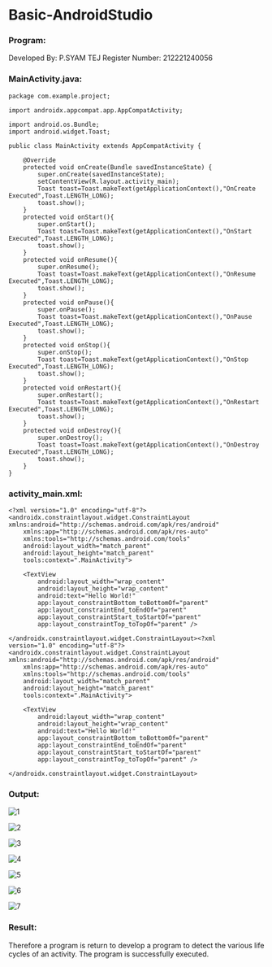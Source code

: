 # Basic-AndroidStudio
### Program:

Developed By: P.SYAM TEJ
Register Number: 212221240056

### MainActivity.java:
~~~
package com.example.project;

import androidx.appcompat.app.AppCompatActivity;

import android.os.Bundle;
import android.widget.Toast;

public class MainActivity extends AppCompatActivity {

    @Override
    protected void onCreate(Bundle savedInstanceState) {
        super.onCreate(savedInstanceState);
        setContentView(R.layout.activity_main);
        Toast toast=Toast.makeText(getApplicationContext(),"OnCreate Executed",Toast.LENGTH_LONG);
        toast.show();
    }
    protected void onStart(){
        super.onStart();
        Toast toast=Toast.makeText(getApplicationContext(),"OnStart Executed",Toast.LENGTH_LONG);
        toast.show();
    }
    protected void onResume(){
        super.onResume();
        Toast toast=Toast.makeText(getApplicationContext(),"OnResume Executed",Toast.LENGTH_LONG);
        toast.show();
    }
    protected void onPause(){
        super.onPause();
        Toast toast=Toast.makeText(getApplicationContext(),"OnPause Executed",Toast.LENGTH_LONG);
        toast.show();
    }
    protected void onStop(){
        super.onStop();
        Toast toast=Toast.makeText(getApplicationContext(),"OnStop Executed",Toast.LENGTH_LONG);
        toast.show();
    }
    protected void onRestart(){
        super.onRestart();
        Toast toast=Toast.makeText(getApplicationContext(),"OnRestart Executed",Toast.LENGTH_LONG);
        toast.show();
    }
    protected void onDestroy(){
        super.onDestroy();
        Toast toast=Toast.makeText(getApplicationContext(),"OnDestroy Executed",Toast.LENGTH_LONG);
        toast.show();
    }
}
~~~
### activity_main.xml:
~~~
<?xml version="1.0" encoding="utf-8"?>
<androidx.constraintlayout.widget.ConstraintLayout xmlns:android="http://schemas.android.com/apk/res/android"
    xmlns:app="http://schemas.android.com/apk/res-auto"
    xmlns:tools="http://schemas.android.com/tools"
    android:layout_width="match_parent"
    android:layout_height="match_parent"
    tools:context=".MainActivity">

    <TextView
        android:layout_width="wrap_content"
        android:layout_height="wrap_content"
        android:text="Hello World!"
        app:layout_constraintBottom_toBottomOf="parent"
        app:layout_constraintEnd_toEndOf="parent"
        app:layout_constraintStart_toStartOf="parent"
        app:layout_constraintTop_toTopOf="parent" />

</androidx.constraintlayout.widget.ConstraintLayout><?xml version="1.0" encoding="utf-8"?>
<androidx.constraintlayout.widget.ConstraintLayout xmlns:android="http://schemas.android.com/apk/res/android"
    xmlns:app="http://schemas.android.com/apk/res-auto"
    xmlns:tools="http://schemas.android.com/tools"
    android:layout_width="match_parent"
    android:layout_height="match_parent"
    tools:context=".MainActivity">

    <TextView
        android:layout_width="wrap_content"
        android:layout_height="wrap_content"
        android:text="Hello World!"
        app:layout_constraintBottom_toBottomOf="parent"
        app:layout_constraintEnd_toEndOf="parent"
        app:layout_constraintStart_toStartOf="parent"
        app:layout_constraintTop_toTopOf="parent" />

</androidx.constraintlayout.widget.ConstraintLayout>
~~~
### Output:

![1](https://user-images.githubusercontent.com/93427224/190245524-3af46ac8-6f5e-4ab8-99aa-affecb5d21a5.png)

![2](https://user-images.githubusercontent.com/93427224/190246003-7bfac1a8-e9a0-4ae0-bc0c-2a45c211c882.png)


![3](https://user-images.githubusercontent.com/93427224/190246474-36e4683a-62eb-459e-98a9-eb8f584d107c.png)

![4](https://user-images.githubusercontent.com/93427224/190246495-336bab7d-bfb3-4c26-b617-05ff1cee84a9.png)

![5](https://user-images.githubusercontent.com/93427224/190246549-cb813ddf-68e4-4a00-81e2-0fa044ca627c.png)

![6](https://user-images.githubusercontent.com/93427224/190246584-d7d3242d-63af-48e3-a00a-77994a38fa59.png)

![7](https://user-images.githubusercontent.com/93427224/190246628-35fcdaa0-90fe-4ecc-ac6e-45a7a658c0d4.png)

### Result:
Therefore a program is return to develop a program to detect the various life cycles of an activity. The program is successfully executed.
